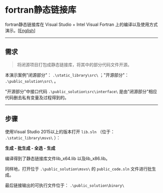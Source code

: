 # fortran静态链接库

fortran静态链接库在 Visual Studio + Intel Visual Fortran 上的编译以及使用方式演示。[[English](./README.md)]

***

## 需求

> 将闭源项目打包成静态链接库，将其中的部分代码文件开源。

本演示案例"闭源部分"： `.\static_library\src\` ；"开源部分"：  `.\public_solution\src\` 。

"开源部分"中接口代码 `.\public_solution\src\interface\` 是由"闭源部分"相应代码删去私有变量及过程得到的。

***

## 步骤

使用Visual Studio 2015以上的版本打开 `lib.sln` （位于： `.\static_library\msvs\` ）：

**生成 - 批生成 - 全选 - 生成**

编译得到了静态链接库文件lib_x64.lib 以及lib_x86.lib。

同样地，打开位于 `.\public_solution\msvs\` 的 `public_code.sln` 文件进行批生成。

最后链接输出的可执行文件位于： `.\public_solution\binary\`

